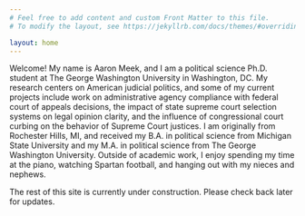 ```yaml
---
# Feel free to add content and custom Front Matter to this file.
# To modify the layout, see https://jekyllrb.com/docs/themes/#overriding-theme-defaults

layout: home
---
```


Welcome! My name is Aaron Meek, and I am a political science Ph.D. student at The George Washington University in Washington, DC. My research centers on American judicial politics, and some of my current projects include work on administrative agency compliance with federal court of appeals decisions, the impact of state supreme court selection systems on legal opinion clarity, and the influence of congressional court curbing on the behavior of Supreme Court justices. I am originally from Rochester Hills, MI, and received my B.A. in political science from Michigan State University and my M.A. in political science from The George Washington University. Outside of academic work, I enjoy spending my time at the piano, watching Spartan football, and hanging out with my nieces and nephews.

The rest of this site is currently under construction. Please check back later for updates.